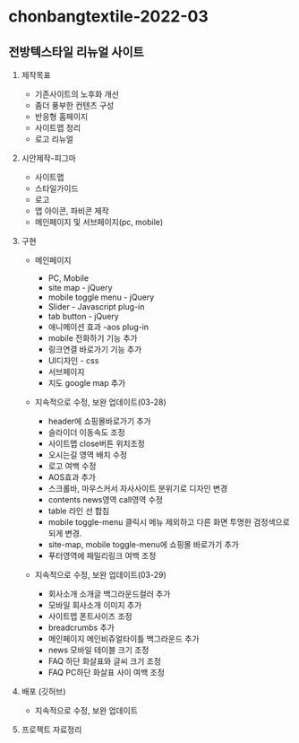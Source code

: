 # chonbangtextile-2022-03
## 전방텍스타일 리뉴얼 사이트
1. 제작목표
    - 기존사이트의 노후화 개선
    - 좀더 풍부한 컨텐츠 구성
    - 반응형 홈페이지
    - 사이트맵 정리
    - 로고 리뉴얼

2. 시안제작-피그마
    - 사이트맵
    - 스타일가이드
    - 로고
    - 앱 아이콘, 파비콘 제작
    - 메인페이지 및 서브페이지(pc, mobile)

3. 구현
    - 메인페이지
        - PC, Mobile
        - site map - jQuery
        - mobile toggle menu - jQuery
        - Slider - Javascript plug-in
        - tab button - jQuery
        - 애니메이션 효과 -aos plug-in
        - mobile 전화하기 기능 추가
        - 링크연결 바로가기 기능 추가
        - UI디자인 - css
        - 서브페이지
        - 지도 google map 추가

    - 지속적으로 수정, 보완 업데이트(03-28)       
        - header에 쇼핑몰바로가기 추가
        - 슬라이더 이동속도 조정
        - 사이트맵 close버튼 위치조정
        - 오시는길 영역 배치 수정
        - 로고 여백 수정
        - AOS효과 추가
        - 스크롤바, 마우스커서 자사사이트 분위기로 디자인 변경
        - contents news영역 call영역 수정
        - table 라인 선 합침
        - mobile toggle-menu 클릭시 메뉴 제외하고 다른 화면 투명한 검정색으로 되게 변경.
        - site-map, mobile toggle-menu에 쇼핑몰 바로가기 추가
        - 푸터영역에 패밀리링크 여백 조정

    - 지속적으로 수정, 보완 업데이트(03-29)
        - 회사소개 소개글 백그라운드컬러 추가
        - 모바일 회사소개 이미지 추가
        - 사이트맵 폰트사이즈 조정
        - breadcrumbs 추가
        - 메인페이지 메인비쥬얼타이틀 백그라운드 추가
        - news 모바일 테이블 크기 조정
        - FAQ 하단 화살표와 글씨 크기 조정
        - FAQ PC하단 화살표 사이 여백 조정




4. 배포 (깃허브)
    - 지속적으로 수정, 보완 업데이트

5. 프로젝트 자료정리
